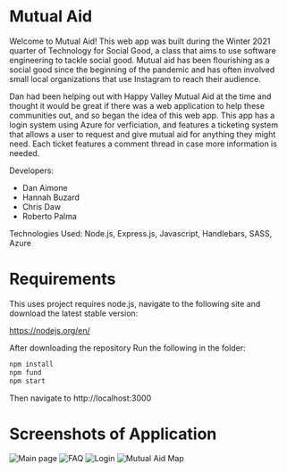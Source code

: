 # Mutual Aid


Welcome to Mutual Aid! This web app was built during the Winter 2021 quarter of Technology for Social Good, a class that aims to use software engineering to tackle social good. Mutual aid has been flourishing as a social good since the beginning of the pandemic and has often involved small local organizations that use Instagram to reach their audience. 

Dan had been helping out with Happy Valley Mutual Aid at the time and thought it would be great if there was a web application to help these communities out, and so began the idea of this web app. This app has a login system using Azure for verficiation, and features a ticketing system that allows a user to request and give mutual aid for anything they might need. Each ticket features a comment thread in case more information is needed. 

Developers:
- Dan Aimone
- Hannah Buzard
- Chris Daw
- Roberto Palma

Technologies Used: Node.js, Express.js, Javascript, Handlebars, SASS, Azure

# Requirements 
This uses project requires node.js, navigate to the following site and download the latest stable version:

https://nodejs.org/en/

After downloading the repository
Run the following in the folder:

```bash
npm install
npm fund
npm start
```

Then navigate to http://localhost:3000

# Screenshots of Application
![Main page](https://i.imgur.com/eUPrj1k.png "Main Page")
![FAQ](https://i.imgur.com/msgPLNL.png "FAQ")
![Login](https://i.imgur.com/4b7xkcV.png "Login")
![Mutual Aid Map](https://i.imgur.com/7TBeYa4.png "Map")
